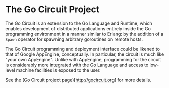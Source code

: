 The Go Circuit Project
======================

The Go Circuit is an extension to the Go Language and Runtime, which enables
development of distributed applications entirely inside the Go programming
environment in a manner similar to Erlang: by the addition of a `Spawn`
operator for spawning arbitrary goroutines on remote hosts.

The Go Circuit programming and deployment interface could be likened to that of
Google AppEngine, conceptually. In particular, the circuit is much like "your
own AppEngine". Unlike with AppEngine, programming for the circuit is
considerably more integrated with the Go Language and access to low-level
machine facilities is exposed to the user.

See the (Go Circuit project page)[http://gocircuit.org] for more details.
